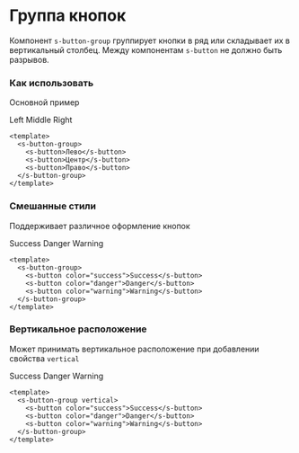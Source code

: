 # Группа кнопок

Компонент `s-button-group` группирует кнопки в ряд или складывает их в вертикальный столбец. Между компонентам `s-button` не должно быть разрывов.

### Как использовать
Основной пример

<s-button-group>
    <s-button color="primary">Left</s-button>
    <s-button color="primary">Middle</s-button>
    <s-button color="primary">Right</s-button>
</s-button-group>

``` vue
<template>
  <s-button-group>
    <s-button>Лево</s-button>
    <s-button>Центр</s-button>
    <s-button>Право</s-button>
  </s-button-group>
</template>
```

### Смешанные стили
Поддерживает различное оформление кнопок

<s-button-group>
    <s-button color="success">Success</s-button>
    <s-button color="danger">Danger</s-button>
    <s-button color="warning">Warning</s-button>
</s-button-group>

``` vue
<template>
  <s-button-group>
    <s-button color="success">Success</s-button>
    <s-button color="danger">Danger</s-button>
    <s-button color="warning">Warning</s-button>
  </s-button-group>
</template>
```

### Вертикальное расположение
Может принимать вертикальное расположение при добавлении свойства `vertical`

<s-button-group vertical>
    <s-button color="success">Success</s-button>
    <s-button color="danger">Danger</s-button>
    <s-button color="warning">Warning</s-button>
</s-button-group>

``` vue
<template>
  <s-button-group vertical>
    <s-button color="success">Success</s-button>
    <s-button color="danger">Danger</s-button>
    <s-button color="warning">Warning</s-button>
  </s-button-group>
</template>
```

